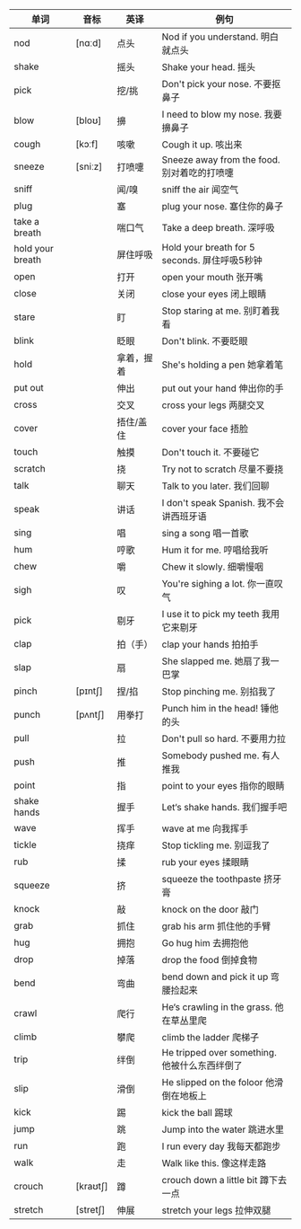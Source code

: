 | 单词               | 音标         | 英译    | 例句                                      |
| ---------------- | ---------- | ----- | --------------------------------------- |
| nod              | [nɑːd]<br> | 点头    | Nod if you understand. 明白就点头            |
| shake            |            | 摇头    | Shake your head. 摇头                     |
| pick             |            | 挖/挑   | Don't pick your nose. 不要抠鼻子             |
| blow             | [bloʊ]<br> | 擤     | I need to blow my nose. 我要擤鼻子           |
| cough            | [kɔːf]     | 咳嗽    | Cough it up. 咳出来                        |
| sneeze           | [sniːz]    | 打喷嚏   | Sneeze away from the food. 别对着吃的打喷嚏     |
| sniff            |            | 闻/嗅   | sniff the air 闻空气                       |
| plug             |            | 塞     | plug your nose. 塞住你的鼻子                  |
| take a breath    |            | 喘口气   | Take a deep breath. 深呼吸                 |
| hold your breath |            | 屏住呼吸  | Hold your breath for 5 seconds. 屏住呼吸5秒钟 |
| open             |            | 打开    | open your mouth 张开嘴                     |
| close            |            | 关闭    | close your eyes 闭上眼睛                    |
| stare            |            | 盯     | Stop staring at me. 别盯着我看               |
| blink            |            | 眨眼    | Don't blink. 不要眨眼                       |
| hold             |            | 拿着，握着 | She's holding a pen 她拿着笔                |
| put out          |            | 伸出    | put out your hand 伸出你的手                 |
| cross            |            | 交叉    | cross your legs 两腿交叉                    |
| cover            |            | 捂住/盖住 | cover your face 捂脸                      |
| touch            |            | 触摸    | Don't touch it. 不要碰它                    |
| scratch          |            | 挠     | Try not to scratch 尽量不要挠                |
| talk             |            | 聊天    | Talk to you later. 我们回聊                 |
| speak            |            | 讲话    | I don't speak Spanish. 我不会讲西班牙语         |
| sing             |            | 唱     | sing a song 唱一首歌                        |
| hum              |            | 哼歌    | Hum it for me. 哼唱给我听                    |
| chew             |            | 嚼     | Chew it slowly. 细嚼慢咽                    |
| sigh             |            | 叹     | You're sighing a lot. 你一直叹气             |
| pick             |            | 剔牙    | I use it to pick my teeth 我用它来剔牙        |
| clap             |            | 拍（手）  | clap your hands 拍拍手                     |
| slap             |            | 扇     | She slapped me. 她扇了我一巴掌                 |
| pinch            | [pɪntʃ]    | 捏/掐   | Stop pinching me. 别掐我了                  |
| punch            | [pʌntʃ]    | 用拳打   | Punch him in the head! 锤他的头             |
| pull             |            | 拉     | Don't pull so hard. 不要用力拉               |
| push             |            | 推     | Somebody pushed me. 有人推我                |
| point            |            | 指     | point to your eyes 指你的眼睛                |
| shake hands      |            | 握手    | Let‘s shake hands. 我们握手吧                |
| wave             |            | 挥手    | wave at me 向我挥手                         |
| tickle           |            | 挠痒    | Stop tickling me. 别逗我了                  |
| rub              |            | 揉     | rub your eyes 揉眼睛                       |
| squeeze          |            | 挤     | squeeze the toothpaste 挤牙膏              |
| knock            |            | 敲     | knock on the door 敲门                    |
| grab             |            | 抓住    | grab his arm 抓住他的手臂                     |
| hug              |            | 拥抱    | Go hug him 去拥抱他                         |
| drop             |            | 掉落    | drop the food 倒掉食物                      |
| bend             |            | 弯曲    | bend down and pick it up 弯腰捡起来          |
| crawl            |            | 爬行    | He‘s crawling in the grass. 他在草丛里爬      |
| climb            |            | 攀爬    | climb the ladder 爬梯子                    |
| trip             |            | 绊倒    | He tripped over something. 他被什么东西绊倒了    |
| slip             |            | 滑倒    | He slipped on the foloor 他滑倒在地板上        |
| kick             |            | 踢     | kick the ball 踢球                        |
| jump             |            | 跳     | Jump into the water 跳进水里                |
| run              |            | 跑     | I run every day 我每天都跑步                  |
| walk             |            | 走     | Walk like this. 像这样走路                   |
| crouch           | [kraʊtʃ]   | 蹲     | crouch down a little bit 蹲下去一点          |
| stretch          | [stretʃ]   | 伸展    | stretch your legs 拉伸双腿                  |

